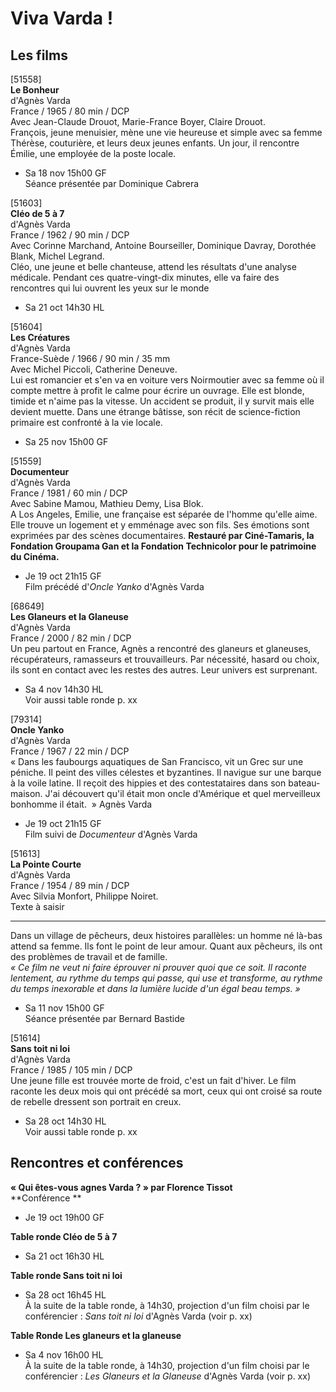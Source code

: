 # Viva Varda !

## Les films

[51558]  
**Le Bonheur**  
d'Agnès Varda  
France / 1965 / 80 min / DCP  
Avec Jean-Claude Drouot, Marie-France Boyer, Claire Drouot.  
François, jeune menuisier, mène une vie heureuse et simple avec sa femme Thérèse, couturière, et leurs deux jeunes enfants. Un jour, il rencontre Émilie, une employée de la poste locale.

- Sa 18 nov 15h00 GF  
Séance présentée par Dominique Cabrera

[51603]  
**Cléo de 5 à 7**  
d'Agnès Varda  
France / 1962 / 90 min / DCP  
Avec Corinne Marchand, Antoine Bourseiller, Dominique Davray, Dorothée Blank, Michel Legrand.  
Cléo, une jeune et belle chanteuse, attend les résultats d'une analyse médicale. Pendant ces quatre-vingt-dix minutes, elle va faire des rencontres qui lui ouvrent les yeux sur le monde

- Sa 21 oct 14h30 HL

[51604]  
**Les Créatures**  
d'Agnès Varda  
France-Suède / 1966 / 90 min / 35 mm  
Avec Michel Piccoli, Catherine Deneuve.  
Lui est romancier et s'en va en voiture vers Noirmoutier avec sa femme où il compte mettre à profit le calme pour écrire un ouvrage. Elle est blonde, timide et n'aime pas la vitesse. Un accident se produit, il y survit mais elle devient muette. Dans une étrange bâtisse, son récit de science-fiction primaire est confronté à la vie locale.

- Sa 25 nov 15h00 GF

[51559]  
**Documenteur**  
d'Agnès Varda  
France / 1981 / 60 min / DCP  
Avec Sabine Mamou, Mathieu Demy, Lisa Blok.  
A Los Angeles, Emilie, une française est séparée de l'homme qu'elle aime. Elle trouve un logement et y emménage avec son fils. Ses émotions sont exprimées par des scènes documentaires. **Restauré par Ciné-Tamaris, la Fondation Groupama Gan et la Fondation Technicolor pour le patrimoine du Cinéma.**

- Je 19 oct 21h15 GF  
Film précédé d'_Oncle Yanko_ d'Agnès Varda

[68649]  
**Les Glaneurs et la Glaneuse**  
d'Agnès Varda  
France / 2000 / 82 min / DCP  
Un peu partout en France, Agnès a rencontré des glaneurs et glaneuses, récupérateurs, ramasseurs et trouvailleurs. Par nécessité, hasard ou choix, ils sont en contact avec les restes des autres. Leur univers est surprenant.

- Sa 4 nov 14h30 HL  
Voir aussi table ronde p. xx

[79314]  
**Oncle Yanko**  
d'Agnès Varda  
France / 1967 / 22 min / DCP  
« Dans les faubourgs aquatiques de San Francisco, vit un Grec sur une péniche. Il peint des villes célestes et byzantines. Il navigue sur une barque à la voile latine. Il reçoit des hippies et des contestataires dans son bateau-maison. J'ai découvert qu'il était mon oncle d'Amérique et quel merveilleux bonhomme il était.  » Agnès Varda

- Je 19 oct 21h15 GF  
Film suivi de _Documenteur_ d'Agnès Varda

[51613]  
**La Pointe Courte**  
d'Agnès Varda  
France / 1954 / 89 min / DCP  
Avec Silvia Monfort, Philippe Noiret.  
Texte à saisir

---

Dans un village de pêcheurs, deux histoires parallèles: un homme né là-bas attend sa femme. Ils font le point de leur amour. Quant aux pêcheurs, ils ont des problèmes de travail et de famille.  
_« Ce film ne veut ni faire éprouver ni prouver quoi que ce soit. Il raconte lentement, au rythme du temps qui passe, qui use et transforme, au rythme du temps inexorable et dans la lumière lucide d'un égal beau temps. »_

- Sa 11 nov 15h00 GF  
Séance présentée par Bernard Bastide

[51614]  
**Sans toit ni loi**  
d'Agnès Varda  
France / 1985 / 105 min / DCP  
Une jeune fille est trouvée morte de froid, c'est un fait d'hiver. Le film raconte les deux mois qui ont précédé sa mort, ceux qui ont croisé sa route de rebelle dressent son portrait en creux.

- Sa 28 oct 14h30 HL  
Voir aussi table ronde p. xx

## Rencontres et conférences

**« Qui êtes-vous agnes Varda ? » par Florence Tissot**  
**Conférence **

- Je 19 oct 19h00 GF

**Table ronde Cléo de 5 à 7**

- Sa 21 oct 16h30 HL

**Table ronde Sans toit ni loi**

- Sa 28 oct 16h45 HL  
À la suite de la table ronde, à 14h30, projection d'un film choisi par le conférencier : _Sans toit ni loi_ d'Agnès Varda (voir p. xx)

**Table Ronde Les glaneurs et la glaneuse**

- Sa 4 nov 16h00 HL  
À la suite de la table ronde, à 14h30, projection d'un film choisi par le conférencier : _Les Glaneurs et la Glaneuse_ d'Agnès Varda (voir p. xx)

